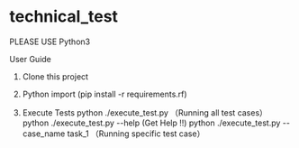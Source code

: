 # technical_test

PLEASE USE Python3

User Guide
1. Clone this project

2. Python import  (pip install -r requirements.rf)

3. Execute Tests
    python ./execute_test.py （Running all test cases）
    python ./execute_test.py --help  (Get Help !!)
    python ./execute_test.py --case_name task_1 （Running specific test case）
